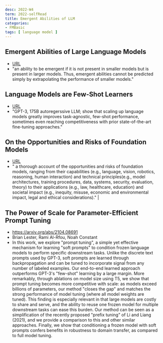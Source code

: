 ```yaml
---
desc: 2022-W4
term: 2022-selfRead
title: Emergent Abilities of LLM 
categories:
- FMBasic
tags: [ language model ]  
---
```




## Emergent Abilities of Large Language Models 
+  [ URL](https://arxiv.org/abs/2206.07682) 
+ "an ability to be emergent if it is not present in smaller models but is present in larger models. Thus, emergent abilities cannot be predicted simply by extrapolating the performance of smaller models."


## Language Models are Few-Shot Learners 
+ [ URL](https://arxiv.org/abs/2005.14165) 
+ "GPT-3, 175B autoregerssive LLM;  show that scaling up language models greatly improves task-agnostic, few-shot performance, sometimes even reaching competitiveness with prior state-of-the-art fine-tuning approaches."

## On the Opportunities and Risks of Foundation Models 
+ [  URL](https://arxiv.org/abs/2108.07258)   
+ " a thorough account of the opportunities and risks of foundation models, ranging from their capabilities (e.g., language, vision, robotics, reasoning, human interaction) and technical principles(e.g., model architectures, training procedures, data, systems, security, evaluation, theory) to their applications (e.g., law, healthcare, education) and societal impact (e.g., inequity, misuse, economic and environmental impact, legal and ethical considerations)." |


## The Power of Scale for Parameter-Efficient Prompt Tuning
+ https://arxiv.org/abs/2104.08691
+ Brian Lester, Rami Al-Rfou, Noah Constant
+ In this work, we explore "prompt tuning", a simple yet effective mechanism for learning "soft prompts" to condition frozen language models to perform specific downstream tasks. Unlike the discrete text prompts used by GPT-3, soft prompts are learned through backpropagation and can be tuned to incorporate signal from any number of labeled examples. Our end-to-end learned approach outperforms GPT-3's "few-shot" learning by a large margin. More remarkably, through ablations on model size using T5, we show that prompt tuning becomes more competitive with scale: as models exceed billions of parameters, our method "closes the gap" and matches the strong performance of model tuning (where all model weights are tuned). This finding is especially relevant in that large models are costly to share and serve, and the ability to reuse one frozen model for multiple downstream tasks can ease this burden. Our method can be seen as a simplification of the recently proposed "prefix tuning" of Li and Liang (2021), and we provide a comparison to this and other similar approaches. Finally, we show that conditioning a frozen model with soft prompts confers benefits in robustness to domain transfer, as compared to full model tuning.
